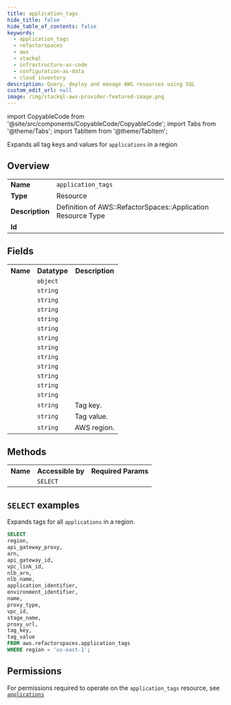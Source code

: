 ```yaml
---
title: application_tags
hide_title: false
hide_table_of_contents: false
keywords:
  - application_tags
  - refactorspaces
  - aws
  - stackql
  - infrastructure-as-code
  - configuration-as-data
  - cloud inventory
description: Query, deploy and manage AWS resources using SQL
custom_edit_url: null
image: /img/stackql-aws-provider-featured-image.png
---
```


import CopyableCode from '@site/src/components/CopyableCode/CopyableCode';
import Tabs from '@theme/Tabs';
import TabItem from '@theme/TabItem';

Expands all tag keys and values for <code>applications</code> in a region

## Overview
<table>
<tbody>
<tr><td><b>Name</b></td><td><code>application_tags</code></td></tr>
<tr><td><b>Type</b></td><td>Resource</td></tr>
<tr><td><b>Description</b></td><td>Definition of AWS::RefactorSpaces::Application Resource Type</td></tr>
<tr><td><b>Id</b></td><td><CopyableCode code="aws.refactorspaces.application_tags" /></td></tr>
</tbody>
</table>

## Fields
<table>
<tbody>
<tr><th>Name</th><th>Datatype</th><th>Description</th></tr><tr><td><CopyableCode code="api_gateway_proxy" /></td><td><code>object</code></td><td></td></tr>
<tr><td><CopyableCode code="arn" /></td><td><code>string</code></td><td></td></tr>
<tr><td><CopyableCode code="api_gateway_id" /></td><td><code>string</code></td><td></td></tr>
<tr><td><CopyableCode code="vpc_link_id" /></td><td><code>string</code></td><td></td></tr>
<tr><td><CopyableCode code="nlb_arn" /></td><td><code>string</code></td><td></td></tr>
<tr><td><CopyableCode code="nlb_name" /></td><td><code>string</code></td><td></td></tr>
<tr><td><CopyableCode code="application_identifier" /></td><td><code>string</code></td><td></td></tr>
<tr><td><CopyableCode code="environment_identifier" /></td><td><code>string</code></td><td></td></tr>
<tr><td><CopyableCode code="name" /></td><td><code>string</code></td><td></td></tr>
<tr><td><CopyableCode code="proxy_type" /></td><td><code>string</code></td><td></td></tr>
<tr><td><CopyableCode code="vpc_id" /></td><td><code>string</code></td><td></td></tr>
<tr><td><CopyableCode code="stage_name" /></td><td><code>string</code></td><td></td></tr>
<tr><td><CopyableCode code="proxy_url" /></td><td><code>string</code></td><td></td></tr>
<tr><td><CopyableCode code="tag_key" /></td><td><code>string</code></td><td>Tag key.</td></tr>
<tr><td><CopyableCode code="tag_value" /></td><td><code>string</code></td><td>Tag value.</td></tr>
<tr><td><CopyableCode code="region" /></td><td><code>string</code></td><td>AWS region.</td></tr>
</tbody>
</table>

## Methods

<table>
<tbody>
  <tr>
    <th>Name</th>
    <th>Accessible by</th>
    <th>Required Params</th>
  </tr>
  <tr>
    <td><CopyableCode code="list_resources" /></td>
    <td><code>SELECT</code></td>
    <td><CopyableCode code="region" /></td>
  </tr>
</tbody>
</table>

## `SELECT` examples
Expands tags for all <code>applications</code> in a region.
```sql
SELECT
region,
api_gateway_proxy,
arn,
api_gateway_id,
vpc_link_id,
nlb_arn,
nlb_name,
application_identifier,
environment_identifier,
name,
proxy_type,
vpc_id,
stage_name,
proxy_url,
tag_key,
tag_value
FROM aws.refactorspaces.application_tags
WHERE region = 'us-east-1';
```


## Permissions

For permissions required to operate on the <code>application_tags</code> resource, see <a href="/services/refactorspaces/applications/#permissions"><code>applications</code></a>

